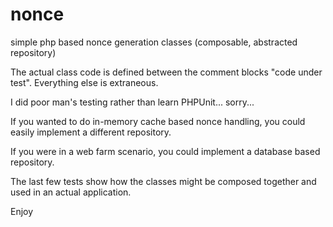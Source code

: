 nonce
=====

simple php based nonce generation classes (composable, abstracted repository)

The actual class code is defined between the comment blocks "code under test".  Everything else is extraneous.

I did poor man's testing rather than learn PHPUnit... sorry...

If you wanted to do in-memory cache based nonce handling, you could easily implement a different repository.

If you were in a web farm scenario, you could implement a database based repository.

The last few tests show how the classes might be composed together and used in an actual application.

Enjoy
